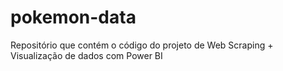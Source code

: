 # pokemon-data
Repositório que contém o código do projeto de Web Scraping + Visualização de dados com Power BI
